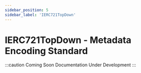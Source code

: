 ```yaml
---
sidebar_position: 5
sidebar_label: 'IERC721TopDown'
---
```


# IERC721TopDown - Metadata Encoding Standard

:::caution Coming Soon
Documentation Under Development
:::
